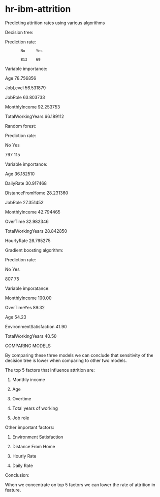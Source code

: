 # hr-ibm-attrition
 Predicting  attrition rates using various algorithms 



Decision tree:


Prediction rate:
           
           No     Yes 
           
           813    69 

Variable importance: 


Age                               78.756856


JobLevel                          56.531879

JobRole                           63.803733

MonthlyIncome                     92.253753

TotalWorkingYears                 66.189112




Random forest:

Prediction rate:

No      Yes

767     115


Variable importance:



Age                                     36.182510

DailyRate                               30.917468

DistanceFromHome                        28.231360

JobRole                                 27.351452

MonthlyIncome                           42.794465

OverTime                                32.982346

TotalWorkingYears                       28.842850

HourlyRate                              26.765275





Gradient boosting algorithm:



Prediction rate:

No    Yes 

807     75 



Variable imporatance:



MonthlyIncome                    100.00

OverTimeYes                      89.32

Age                              54.23

EnvironmentSatisfaction          41.90

TotalWorkingYears                40.50



COMPARING MODELS





By comparing these three models we can conclude that sensitivity of the decision tree is lower when comparing to other two models.





The top 5 factors that influence attrition are:

1. Monthly income

2. Age

3. Overtime

4. Total years of working

5. Job role



Other important factors:

1. Environment Satisfaction

2. Distance From Home

3. Hourly Rate

4. Daily Rate



Conclusion:

When we concentrate on top 5 factors we can lower the rate of attrition in feature.



